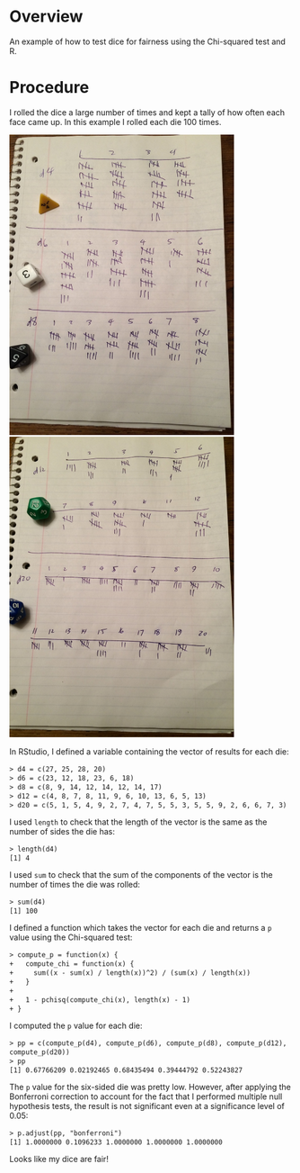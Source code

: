 # Overview

An example of how to test dice for fairness using the Chi-squared test and R.

# Procedure

I rolled the dice a large number of times and kept a tally of how often
each face came up.  In this example I rolled each die 100 times.

<img width="400px" src="https://raw.githubusercontent.com/weatherspud/are-dice-fair/master/die_results.jpg">&nbsp;<img width="400px" src="https://raw.githubusercontent.com/weatherspud/are-dice-fair/master/die_results2.jpg">

In RStudio, I defined a variable containing the vector of
results for each die:

    > d4 = c(27, 25, 28, 20)
    > d6 = c(23, 12, 18, 23, 6, 18)
    > d8 = c(8, 9, 14, 12, 14, 12, 14, 17)
    > d12 = c(4, 8, 7, 8, 11, 9, 6, 10, 13, 6, 5, 13)
    > d20 = c(5, 1, 5, 4, 9, 2, 7, 4, 7, 5, 5, 3, 5, 5, 9, 2, 6, 6, 7, 3)
    
I used `length` to check that the length of the vector is the same as the
number of sides the die has:

    > length(d4)
    [1] 4
    
    
I used `sum` to check that the sum of the components of the vector
is the number of times the die was rolled:
    
    > sum(d4)
    [1] 100
    
I defined a function which takes the vector for each die and
returns a `p` value using the Chi-squared test:
    
    > compute_p = function(x) {
    +   compute_chi = function(x) {
    +     sum((x - sum(x) / length(x))^2) / (sum(x) / length(x))
    +   }
    +  
    +   1 - pchisq(compute_chi(x), length(x) - 1)
    + }

I computed the `p` value for each die:

    > pp = c(compute_p(d4), compute_p(d6), compute_p(d8), compute_p(d12), compute_p(d20))
    > pp
    [1] 0.67766209 0.02192465 0.68435494 0.39444792 0.52243827

The `p` value for the six-sided die was pretty low.  However, after
applying the Bonferroni correction to account for the fact that I
performed multiple null hypothesis tests, the result is not
significant even at a significance level of 0.05:
    
    > p.adjust(pp, "bonferroni")
    [1] 1.0000000 0.1096233 1.0000000 1.0000000 1.0000000

Looks like my dice are fair!
